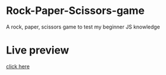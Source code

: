 # Rock-Paper-Scissors-game
A rock, paper, scissors game to test my beginner JS knowledge

# Live preview
[click here](https://sauliuspetr.github.io/Rock-Paper-Scissors-game/)
